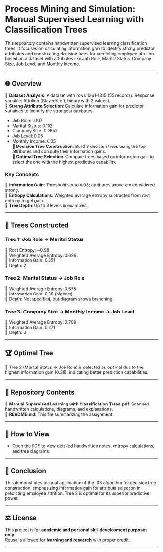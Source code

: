 # Process Mining and Simulation: Manual Supervised Learning with Classification Trees

This repository contains handwritten supervised learning classification trees. It focuses on calculating information gain to identify strong predictor attributes and constructing decision trees for predicting employee attrition based on a dataset with attributes like Job Role, Marital Status, Company Size, Job Level, and Monthly Income.

---

## 🌐 Overview

🔹 **Dataset Analysis**: A dataset with rows 1261-1315 (55 records). Response variable: Attrition (Stayed/Left, binary with 2 values).\
🔹 **Strong Attribute Selection**: Calculate information gain for predictor variables to identify the strongest attributes:

- Job Role: 0.107
- Marital Status: 0.102
- Company Size: 0.0852
- Job Level: 0.05
- Monthly Income: 0.05\
  🔹 **Decision Tree Construction**: Build 3 decision trees using the top attributes and compute their information gains.\
  🔹 **Optimal Tree Selection**: Compare trees based on information gain to select the one with the highest predictive capability.

### Key Concepts

🔹 **Information Gain**: Threshold set to 0.03; attributes above are considered strong.\
🔹 **Entropy Calculations**: Weighted average entropy subtracted from root entropy to get gain.\
🔹 **Tree Depth**: Up to 3 levels in examples.

---

## 🌲 Trees Constructed

### Tree 1: Job Role → Marital Status

🔹 Root Entropy: \~0.98\
🔹 Weighted Average Entropy: 0.629\
🔹 Information Gain: 0.351\
🔹 Depth: 2

### Tree 2: Marital Status → Job Role

🔹 Weighted Average Entropy: 0.675\
🔹 Information Gain: 0.38 (highest)\
🔹 Depth: Not specified, but diagram shows branching.

### Tree 3: Company Size → Monthly Income → Job Level

🔹 Weighted Average Entropy: 0.709\
🔹 Information Gain: 0.271\
🔹 Depth: 3

---

## 🏆 Optimal Tree

🔹 Tree 2 (Marital Status → Job Role) is selected as optimal due to the highest information gain (0.38), indicating better prediction capabilities.

---

## 📁 Repository Contents

🔹 **Manual Supervised Learning with Classification Trees.pdf**: Scanned handwritten calculations, diagrams, and explanations.\
🔹 **README.md**: This file summarizing the assignment.

---

## 📖 How to View

- Open the PDF to view detailed handwritten notes, entropy calculations, and tree diagrams.

---

## 🏁 Conclusion

This demonstrates manual application of the ID3 algorithm for decision tree construction, emphasizing information gain for attribute selection in predicting employee attrition. Tree 2 is optimal for its superior predictive power.

---

## ⚖️ License
This project is for **academic and personal skill development purposes only**.  
Reuse is allowed for **learning and research** with proper credit.

---
